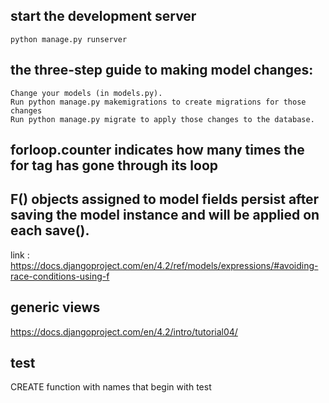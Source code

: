 ## start the development server

    python manage.py runserver

## the three-step guide to making model changes:

    Change your models (in models.py).
    Run python manage.py makemigrations to create migrations for those changes
    Run python manage.py migrate to apply those changes to the database.

## forloop.counter indicates how many times the for tag has gone through its loop

## F() objects assigned to model fields persist after saving the model instance and will be applied on each save().

link : https://docs.djangoproject.com/en/4.2/ref/models/expressions/#avoiding-race-conditions-using-f

## generic views

https://docs.djangoproject.com/en/4.2/intro/tutorial04/

## test

CREATE function with names that begin with test
